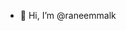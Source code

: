 - 👋 Hi, I’m @raneemmalk

<!---
raneemmalk/raneemmalk is a ✨ special ✨ repository because its `README.md` (this file) appears on your GitHub profile.
You can click the Preview link to take a look at your changes.
--->

